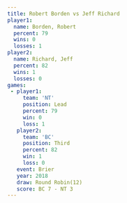 ```yaml
---
title: Robert Borden vs Jeff Richard
player1:              
  name: Borden, Robert
  percent: 79         
  wins: 0             
  losses: 1           
player2:              
  name: Richard, Jeff 
  percent: 82         
  wins: 1             
  losses: 0           
games:
 - player1:        
     team: 'NT'    
     position: Lead
     percent: 79   
     win: 0        
     loss: 1       
   player2:         
     team: 'BC'     
     position: Third
     percent: 82    
     win: 1         
     loss: 0        
   event: Brier         
   year: 2018           
   draw: Round Robin(12)
   score: BC 7 - NT 3   
---
```


